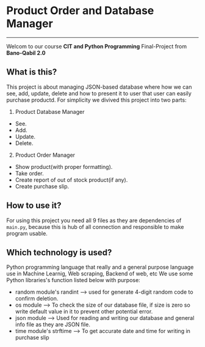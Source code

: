 # Product Order and Database Manager
---
Welcom to our course **CIT and Python Programming** Final-Project from **Bano-Qabil 2.0** 

## What is this?
This project is about managing JSON-based database where how we can see, add, update, delete and how to present it to user that user can easily purchase productd. For simplicity we divived this project into two parts: 

1. Product Database Manager
- See.
- Add.
- Update.
- Delete.

2. Product Order Manager
- Show product(with proper formatting).
- Take order.
- Create report of out of stock product(if any).
- Create purchase slip.

## How to use it?
For using this project you need all 9 files as they are dependencies of `main.py`, because this is hub of all connection and responsible to make program usable.

## Which technology is used?
Python programming language that really and a general purpose language use in Machine Learnig, Web scraping, Backend of web, etc
We use some Python libraries's function listed below with purpose:
- random module's randint --> used for generate 4-digit random code to confirm deletion.
- os module --> To check the size of our database file, if size is zero so write default value in it to prevent other potential error.
- json module --> Used for reading and writing our database and general info file as they are JSON file.
- time module's strftime --> To get accurate date and time for writing in purchase slip


